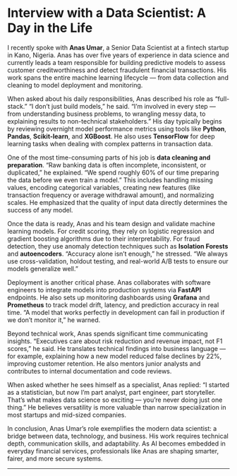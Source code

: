 # Interview with a Data Scientist: A Day in the Life

I recently spoke with **Anas Umar**, a Senior Data Scientist at a fintech startup in Kano, Nigeria. Anas has over five years of experience in data science and currently leads a team responsible for building predictive models to assess customer creditworthiness and detect fraudulent financial transactions. His work spans the entire machine learning lifecycle — from data collection and cleaning to model deployment and monitoring.

When asked about his daily responsibilities, Anas described his role as “full-stack.” “I don’t just build models,” he said. “I’m involved in every step — from understanding business problems, to wrangling messy data, to explaining results to non-technical stakeholders.” His day typically begins by reviewing overnight model performance metrics using tools like **Python**, **Pandas**, **Scikit-learn**, and **XGBoost**. He also uses **TensorFlow** for deep learning tasks when dealing with complex patterns in transaction data.

One of the most time-consuming parts of his job is **data cleaning and preparation**. “Raw banking data is often incomplete, inconsistent, or duplicated,” he explained. “We spend roughly 60% of our time preparing the data before we even train a model.” This includes handling missing values, encoding categorical variables, creating new features (like transaction frequency or average withdrawal amount), and normalizing scales. He emphasized that the quality of input data directly determines the success of any model.

Once the data is ready, Anas and his team design and validate machine learning models. For credit scoring, they rely on logistic regression and gradient boosting algorithms due to their interpretability. For fraud detection, they use anomaly detection techniques such as **Isolation Forests** and **autoencoders**. “Accuracy alone isn’t enough,” he stressed. “We always use cross-validation, holdout testing, and real-world A/B tests to ensure our models generalize well.”

Deployment is another critical phase. Anas collaborates with software engineers to integrate models into production systems via **FastAPI** endpoints. He also sets up monitoring dashboards using **Grafana** and **Prometheus** to track model drift, latency, and prediction accuracy in real time. “A model that works perfectly in development can fail in production if we don’t monitor it,” he warned.

Beyond technical work, Anas spends significant time communicating insights. “Executives care about risk reduction and revenue impact, not F1 scores,” he said. He translates technical findings into business language — for example, explaining how a new model reduced false declines by 22%, improving customer retention. He also mentors junior analysts and contributes to internal documentation and code reviews.

When asked whether he sees himself as a specialist, Anas replied: “I started as a statistician, but now I’m part analyst, part engineer, part storyteller. That’s what makes data science so exciting — you’re never doing just one thing.” He believes versatility is more valuable than narrow specialization in most startups and mid-sized companies.

In conclusion, Anas Umar’s role exemplifies the modern data scientist: a bridge between data, technology, and business. His work requires technical depth, communication skills, and adaptability. As AI becomes embedded in everyday financial services, professionals like Anas are shaping smarter, fairer, and more secure systems.

---
